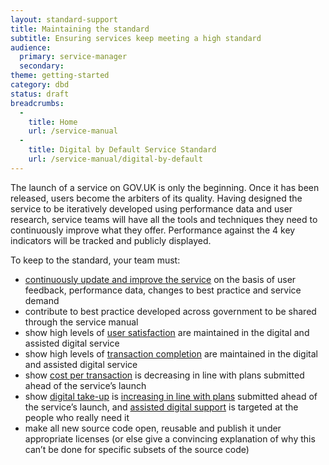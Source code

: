```yaml
---
layout: standard-support
title: Maintaining the standard
subtitle: Ensuring services keep meeting a high standard
audience:
  primary: service-manager
  secondary:
theme: getting-started
category: dbd
status: draft
breadcrumbs:
  -
    title: Home
    url: /service-manual
  -
    title: Digital by Default Service Standard
    url: /service-manual/digital-by-default
---
```


The launch of a service on GOV.UK is only the beginning. Once it has been released, users become the arbiters of its quality. Having designed the service to be iteratively developed using performance data and user research, service teams will have all the tools and techniques they need to continuously improve what they offer. Performance against the 4 key indicators will be tracked and publicly displayed.

To keep to the standard, your team must:

- [continuously update and improve the service](/service-manual/agile/continuous-delivery.html) on the basis of user feedback, performance data, changes to best practice and service demand
- contribute to best practice developed across government to be shared through the service manual
- show high levels of [user satisfaction](/service-manual/measurement/user-satisfaction.html) are maintained in the digital and assisted digital service
- show high levels of [transaction completion](/service-manual/measurement/completion-rate.html) are maintained in the digital and assisted digital service
- show [cost per transaction](/service-manual/measurement/cost-per-transaction.html) is decreasing in line with plans submitted ahead of the service’s launch
- show [digital take-up](/service-manual/measurement/digital-takeup.html) is [increasing in line with plans](/service-manual/communications/increasing-digital-takeup.html) submitted ahead of the service’s launch, and [assisted digital support](/service-manual/assisted-digital) is targeted at the people who really need it
- make all new source code open, reusable and publish it under appropriate licenses (or else give a convincing explanation of why this can’t be done for specific subsets of the source code)
